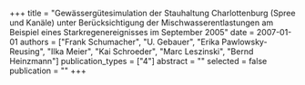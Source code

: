 +++
title = "Gewässergütesimulation der Stauhaltung Charlottenburg (Spree und Kanäle) unter Berücksichtigung der Mischwasserentlastungen am Beispiel eines Starkregenereignisses im September 2005"
date = 2007-01-01
authors = ["Frank Schumacher", "U. Gebauer", "Erika Pawlowsky-Reusing", "Ilka Meier", "Kai Schroeder", "Marc Leszinski", "Bernd Heinzmann"]
publication_types = ["4"]
abstract = ""
selected = false
publication = ""
+++

